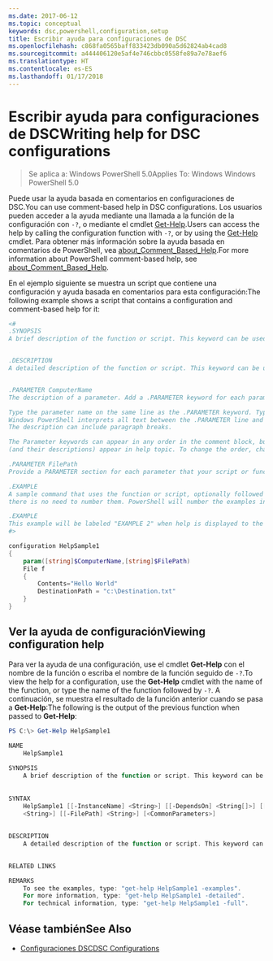 ```yaml
---
ms.date: 2017-06-12
ms.topic: conceptual
keywords: dsc,powershell,configuration,setup
title: Escribir ayuda para configuraciones de DSC
ms.openlocfilehash: c868fa0565baff833423db090a5d62824ab4cad8
ms.sourcegitcommit: a444406120e5af4e746cbbc0558fe89a7e78aef6
ms.translationtype: HT
ms.contentlocale: es-ES
ms.lasthandoff: 01/17/2018
---
```

# <a name="writing-help-for-dsc-configurations"></a><span data-ttu-id="07da6-103">Escribir ayuda para configuraciones de DSC</span><span class="sxs-lookup"><span data-stu-id="07da6-103">Writing help for DSC configurations</span></span>

><span data-ttu-id="07da6-104">Se aplica a: Windows PowerShell 5.0</span><span class="sxs-lookup"><span data-stu-id="07da6-104">Applies To: Windows Windows PowerShell 5.0</span></span>

<span data-ttu-id="07da6-105">Puede usar la ayuda basada en comentarios en configuraciones de DSC.</span><span class="sxs-lookup"><span data-stu-id="07da6-105">You can use comment-based help in DSC configurations.</span></span> <span data-ttu-id="07da6-106">Los usuarios pueden acceder a la ayuda mediante una llamada a la función de la configuración con `-?`, o mediante el cmdlet [Get-Help](https://technet.microsoft.com/en-us/library/hh849696.aspx).</span><span class="sxs-lookup"><span data-stu-id="07da6-106">Users can access the help by calling the configuration function with `-?`, or by using the [Get-Help](https://technet.microsoft.com/en-us/library/hh849696.aspx) cmdlet.</span></span> <span data-ttu-id="07da6-107">Para obtener más información sobre la ayuda basada en comentarios de PowerShell, vea [about_Comment_Based_Help](https://technet.microsoft.com/en-us/library/hh847834.aspx).</span><span class="sxs-lookup"><span data-stu-id="07da6-107">For more information about PowerShell comment-based help, see [about_Comment_Based_Help](https://technet.microsoft.com/en-us/library/hh847834.aspx).</span></span>

<span data-ttu-id="07da6-108">En el ejemplo siguiente se muestra un script que contiene una configuración y ayuda basada en comentarios para esta configuración:</span><span class="sxs-lookup"><span data-stu-id="07da6-108">The following example shows a script that contains a configuration and comment-based help for it:</span></span>

```powershell
<#
.SYNOPSIS
A brief description of the function or script. This keyword can be used only once for each configuration.


.DESCRIPTION
A detailed description of the function or script. This keyword can be used only once for each configuration.


.PARAMETER ComputerName
The description of a parameter. Add a .PARAMETER keyword for each parameter in the function or script syntax.

Type the parameter name on the same line as the .PARAMETER keyword. Type the parameter description on the lines following the .PARAMETER keyword. 
Windows PowerShell interprets all text between the .PARAMETER line and the next keyword or the end of the comment block as part of the parameter description. 
The description can include paragraph breaks.

The Parameter keywords can appear in any order in the comment block, but the function or script syntax determines the order in which the parameters 
(and their descriptions) appear in help topic. To change the order, change the syntax.

.PARAMETER FilePath
Provide a PARAMETER section for each parameter that your script or function accepts.

.EXAMPLE
A sample command that uses the function or script, optionally followed by sample output and a description. Repeat this keyword for each example. If you have multiple examples,
there is no need to number them. PowerShell will number the examples in help text.

.EXAMPLE
This example will be labeled "EXAMPLE 2" when help is displayed to the user.
#>

configuration HelpSample1
{
    param([string]$ComputerName,[string]$FilePath)
    File f
    {
        Contents="Hello World"
        DestinationPath = "c:\Destination.txt"
    }
}
```

## <a name="viewing-configuration-help"></a><span data-ttu-id="07da6-109">Ver la ayuda de configuración</span><span class="sxs-lookup"><span data-stu-id="07da6-109">Viewing configuration help</span></span>

<span data-ttu-id="07da6-110">Para ver la ayuda de una configuración, use el cmdlet **Get-Help** con el nombre de la función o escriba el nombre de la función seguido de `-?`.</span><span class="sxs-lookup"><span data-stu-id="07da6-110">To view the help for a configuration, use the **Get-Help** cmdlet with the name of the function, or type the name of the function followed by `-?`.</span></span> <span data-ttu-id="07da6-111">A continuación, se muestra el resultado de la función anterior cuando se pasa a **Get-Help**:</span><span class="sxs-lookup"><span data-stu-id="07da6-111">The following is the output of the previous function when passed to **Get-Help**:</span></span>

```powershell
PS C:\> Get-Help HelpSample1

NAME
    HelpSample1
    
SYNOPSIS
    A brief description of the function or script. This keyword can be used only once for each configuration.
    
    
SYNTAX
    HelpSample1 [[-InstanceName] <String>] [[-DependsOn] <String[]>] [[-OutputPath] <String>] [[-ConfigurationData] <Hashtable>] [[-ComputerName] 
    <String>] [[-FilePath] <String>] [<CommonParameters>]
    
    
DESCRIPTION
    A detailed description of the function or script. This keyword can be used only once for each configuration.
    

RELATED LINKS

REMARKS
    To see the examples, type: "get-help HelpSample1 -examples".
    For more information, type: "get-help HelpSample1 -detailed".
    For technical information, type: "get-help HelpSample1 -full".
```

## <a name="see-also"></a><span data-ttu-id="07da6-112">Véase también</span><span class="sxs-lookup"><span data-stu-id="07da6-112">See Also</span></span>
* [<span data-ttu-id="07da6-113">Configuraciones DSC</span><span class="sxs-lookup"><span data-stu-id="07da6-113">DSC Configurations</span></span>](configurations.md)

